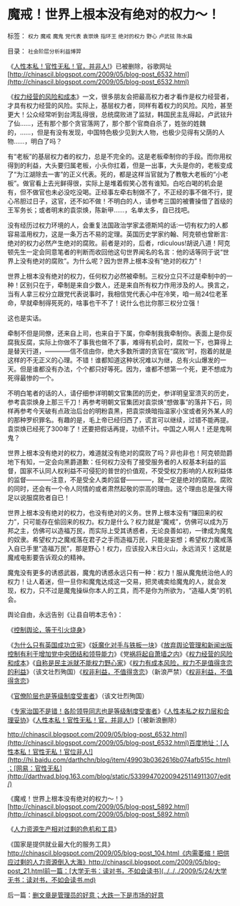 # 魔戒！世界上根本没有绝对的权力～！

标签： `权力` `魔戒` `魔鬼` `党代表` `袁崇焕` `指环王` `绝对的权力` `野心` `卢武铉` `陈水扁` 

目录： `社会阶层分析利益博羿`

《[人性本私！官性无私！官，并非人!](http://blog.sina.com.cn/s/blog_5563a64d0100d514.html)》已被删除，谷歌网址[http://chinascil.blogspot.com/2009/05/blog-post_6532.html](http://chinascil.blogspot.com/2009/05/blog-post_6532.html)

《[权力经营的风险和成本](../../../2009/5/14/权力经营的风险和成本.md)》一文，很多朋友会把最高权力者才看作是权力经营者，才具有权力经营的风险。实际上，基层权力者，同样有着权力的风险。风险，甚至更大！公众经常听到台湾乱得很，总统腐败进了监狱，韩国民主乱得起，卢武铉升了仙……，还有那个那个贪官落网了，那个那个官商自杀了，姓张的姓魏的，……，但是有没有发现，中国特色极少见到大人物，也极少见得有父荫的人物……，明白了吗？

有“老板”的基层权力者的权力，总是不完全的。这是老板牵制你的手段。而你用权得到的利益，大头要归属老板，小头你扛着，但是一出事，大头是你的，老板变成了“为江湖除去一害”的正义代表。死的，都是这样当官就为了教敬大老板的“小老板”。做官看上去光鲜得很，实际上是堆着假笑心苦有谁知。白吃白喝的机会是有，但不做官也未必没吃没喝。正经事左牵右制做不了，不正经的事不做不行，提心吊胆过日子，这官，还不如不做！不明白的人，请参考三国的被曹操借了首级的王军务长；或者明末的袁崇焕，陈新甲……，名单太多，自已找吧。

没有经历过权力环境的人，会重复法国政治学家孟德斯鸠的话∶一切有权力的人都容易滥用权力，这是一条万古不易的定理。英国历史学家约翰、阿克顿也曾断言∶绝对的权力必然产生绝对的腐败。前者是对的，后者，rdiculous!胡说八道！阿克顿先生一定会同意笔者的判断而收回他这句世界闻名的名言：他的话等同于说“世界上没有绝对的腐败”。为什么呢？因为世界上根本没有“绝对的权力”！



世界上根本没有绝对的权力，任何权力必然被牵制。三权分立只不过是牵制中的一种！区别只在于，牵制是来自少数人，还是来自所有权力作用涉及的人。换言之，当有人拿三权分立跟党代表说事时，我相信党代表心中在冷笑，咱一局24位老革命，早就牵制得死死的，啥事也干不了！说什么也比你那三权分立强！

这也是实话。

牵制不但是同僚，还来自上司，也来自于下属，你牵制我我牵制你。表面上是你反腐我反腐，实际上你做不了事我也做不了事，难得有机会时，腐败一下，也算得上是替天行道，————信不信由你，绝大多数所谓的贪官在“腐败”时，抱着的就是这样的不无正义的心理。不错！谁都知道这种状况难以为继，总有火山爆发的一天。但是谁都没有办法，个个都只好等死。因为，谁都不想第一个死，更不想成为死得最惨的一个。

不明白笔者的话的人，请仔细参详明朝文官集团的历史，参详明皇室溃灭的历史，参考袁崇焕身上那三千刀！再参考明朝文官集团对袁崇焕“想做事”的落井下石，同样再参考今天破有点政治后台的明粉袁黑，把袁崇焕暗指温家小宝或者另外某人的的那种罗织罪名。有趣的是，毛上帝已经归西了，谎言可以继续，过错不能再提。袁崇焕已经死了300年了！还要把假话再提，功绩不计。中国之人啊人！还是鬼啊鬼？

世界上根本没有绝对的权力，难道就没有绝对的腐败了吗？非也非也！阿克顿勋爵地下有知，一定会向黑爵道歉：任何权力没有了接受服务者的人权基本利益的监督，国家不认同人权利益不可侵犯的普世的价值观，不受受权力影响的人权利益体的监督————注意，不是受全人类的监督————，就一定是绝对的腐败。腐败的同时，还会有一个令人同情的或者肃然起敬的崇高的理由。这个理由总是强大得足以说服腐败者自已！

世界上根本没有绝对的权力，也没有绝对的义务。世界上根本没有“赚回来的权力”，只可能存在偷回来的权力。权力是什么？权力就是“魔戒”，仿佛可以成为万邦之主，仿佛可以造福万民，而实际上受其诱惑者，无论良善如初，一律成为魔鬼的奴隶。希望权力之魔戒落在君子之手而造福万民，只能是妄想；希望权力魔戒落入自已手里“造福万民”，那是野心！权力，应该投入末日火山，永远消灭！这就是魔戒电影要告诉观众的精神。

魔鬼没有更多的诱惑武器，魔鬼的诱惑永远只有一种：权力！服从魔鬼统治他人的权力！让人着迷，但一旦你和魔鬼达成这一交易，把灵魂卖给魔鬼的人，就会发现，权力，只不过是魔鬼操纵你本人的工具，而不是你为所欲为，“造福人类”的机会。

舆论自由，永远告别《让县自明本志令》：

《[控制舆论，等于引火烧身](../../../2009/5/5/控制舆论，等于引火烧身.md)》

《[为什么只有英国成功立宪](http://blog.sina.com.cn/s/blog_5563a64d0100cwlk.html)》《[妖魔化对手与铁板一块](../../../2009/5/8/妖魔化敌视与铁板一块.md)》《[放弃舆论管理和新闻出版控制有利于增加党中央团结和领导能力](../../../2009/5/11/舆论摒弃管制有利强化中央领导地位.md)》《党[祸将起自萧墙之内](http://blog.sina.com.cn/s/blog_5563a64d0100cz6e.html)》《[权力经营的风险和成本](../../../2009/5/14/权力经营的风险和成本.md)》《[自称是民主派就不能权力野心家](../../../2009/5/17/民主价值观不能持有政治野心.md)》《[权力有成本风险，权力不是值得贪恋的利益](http://blog.sina.com.cn/s/blog_5563a64d0100d3f5.html)》（该文壮烈殉国）《[权非利益，不值得贪恋](../../../2009/5/21/权非利益，不值得贪恋.md)》（新浪严禁）《[权非利益，不值得贪恋](http://hi.baidu.com/darthchn/blog/item/95a3c030419f7511eac4af51.html)》

《[官僚阶层也是等级制度受害者](http://blog.sina.com.cn/s/blog_5563a64d0100d2r5.html)》（该文壮烈殉国）

《[专家治国不是错！各阶领导同志也是等级制度受害者](http://blog.sina.com.cn/s/blog_5563a64d0100d3k8.html)》《[人性本私之权力层和合理妥协](http://blog.sina.com.cn/s/blog_5563a64d0100d4iq.html)》《[人性本私！官性无私！官，并非人!](http://blog.sina.com.cn/s/blog_5563a64d0100d514.html)》[（被新浪删除）

http://chinascil.blogspot.com/2009/05/blog-post_6532.html](http://chinascil.blogspot.com/2009/05/blog-post_6532.html)百度地址：[人性本私！官性无私！官位非人!](http://hi.baidu.com/darthchn/blog/item/49903b0362616b074afb515c.html)；[网易：官性无私](http://darthvad.blog.163.com/blog/static/533994702009425114911307/edit/)

《魔戒！世界上根本没有绝对的权力～！》[http://chinascil.blogspot.com/2009/05/blog-post_5892.html](http://chinascil.blogspot.com/2009/05/blog-post_5892.html)

《[人力资源生产相对过剩的危机和工具](../../../2009/5/22/人力资源生产相对过剩的危机.md)》

《国家是提供就业最大化的服务工具》http://chinascil.blogspot.com/2009/05/blog-post_104.html《内需萎缩！把供应过剩的人力资源倒入大海》http://chinascil.blogspot.com/2009/05/blog-post_21.html前一篇：[大学无书：读对书，不如会读书](../../../2009/5/24/大学无书：读对书，不如会读书.md)

后一篇：[删文章是管理员的好意；大跌一下是市场的好意](../../../2009/5/25/删文章是管理员的好意；大跌一下是市场的好意.md)